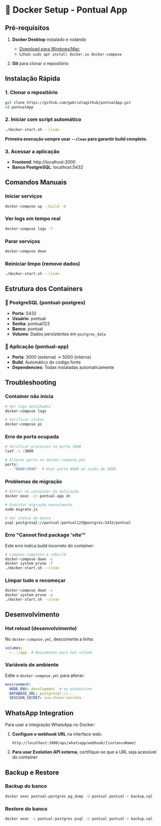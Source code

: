 # 🐳 Docker Setup - Pontual App

## Pré-requisitos

1. **Docker Desktop** instalado e rodando
   - [Download para Windows/Mac](https://www.docker.com/products/docker-desktop/)
   - Linux: `sudo apt install docker.io docker-compose`

2. **Git** para clonar o repositório

## Instalação Rápida

### 1. Clonar o repositório
```bash
git clone https://github.com/gabrielagithub/pontualApp.git
cd pontualApp
```

### 2. Iniciar com script automático
```bash
./docker-start.sh --clean
```

**Primeira execução sempre usar `--clean` para garantir build completo.**

### 3. Acessar a aplicação
- **Frontend**: http://localhost:3000
- **Banco PostgreSQL**: localhost:5432

## Comandos Manuais

### Iniciar serviços
```bash
docker-compose up --build -d
```

### Ver logs em tempo real
```bash
docker-compose logs -f
```

### Parar serviços
```bash
docker-compose down
```

### Reiniciar limpo (remove dados)
```bash
./docker-start.sh --clean
```

## Estrutura dos Containers

### 🐘 PostgreSQL (pontual-postgres)
- **Porta**: 5432
- **Usuário**: pontual
- **Senha**: pontual123
- **Banco**: pontual
- **Volume**: Dados persistentes em `postgres_data`

### 🚀 Aplicação (pontual-app)
- **Porta**: 3000 (externa) → 5000 (interna)
- **Build**: Automático do código fonte
- **Dependencies**: Todas instaladas automaticamente

## Troubleshooting

### Container não inicia
```bash
# Ver logs detalhados
docker-compose logs

# Verificar status
docker-compose ps
```

### Erro de porta ocupada
```bash
# Verificar processos na porta 3000
lsof -i :3000

# Alterar porta no docker-compose.yml
ports:
  - "8080:5000"  # Usar porta 8080 ao invés de 3000
```

### Problemas de migração
```bash
# Entrar no container da aplicação
docker exec -it pontual-app sh

# Executar migração manualmente
node migrate.js

# Ver status do banco
psql postgresql://pontual:pontual123@postgres:5432/pontual
```

### Erro "Cannot find package 'vite'"
Este erro indica build incorreto do container:
```bash
# Limpeza completa e rebuild
docker-compose down -v
docker system prune -f
./docker-start.sh --clean
```

### Limpar tudo e recomeçar
```bash
docker-compose down -v
docker system prune -a
./docker-start.sh --clean
```

## Desenvolvimento

### Hot reload (desenvolvimento)
No `docker-compose.yml`, descomente a linha:
```yaml
volumes:
  - .:/app  # Descomente para hot reload
```

### Variáveis de ambiente
Edite o `docker-compose.yml` para alterar:
```yaml
environment:
  NODE_ENV: development  # ou production
  DATABASE_URL: postgresql://...
  SESSION_SECRET: sua-chave-secreta
```

## WhatsApp Integration

Para usar a integração WhatsApp no Docker:

1. **Configure o webhook URL** na interface web:
   ```
   http://localhost:3000/api/whatsapp/webhook/[instanceName]
   ```

2. **Para usar Evolution API externa**, certifique-se que a URL seja acessível do container

## Backup e Restore

### Backup do banco
```bash
docker exec pontual-postgres pg_dump -U pontual pontual > backup.sql
```

### Restore do banco
```bash
docker exec -i pontual-postgres psql -U pontual pontual < backup.sql
```